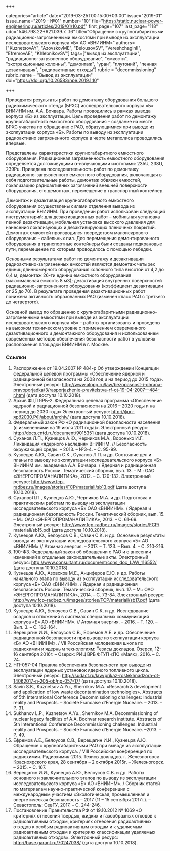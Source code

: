 +++

categories="article"
date="2019-03-25T00:15:00+03:00"
issue="2019-01"
issue_name="2019 - №01"
number="10"
file="https://static.nuclear-power-engineering.ru/articles/2019/01/10.pdf"
first_page="107"
last_page="118"
udc="546.798.22+621.039.7…16"
title="Обращение с крупногабаритными радиационно-загрязненными емкостями при выводе из эксплуатации исследовательского корпуса «Б» АО «ВНИИНМ»"
authors=["KuznetsovAY", "AzovskovME", "BelousovSV", "VereshchaginII", "EfremovAE", "KhlebnikovSV"]
tags=["вывод из эксплуатации", "радиационно-загрязненное оборудование", "емкости", "экстракционные колонны", "демонтаж", "уран", "плутоний", "пенная дезактивация", "радиоактивные отходы"]
rubric = "decommissioning"
rubric_name = "Вывод из эксплуатации"
doi="https://doi.org/10.26583/npe.2019.1.10"

+++

Приводятся результаты работ по демонтажу оборудования большого радиохимического стенда (БРХС) исследовательского корпуса «Б» ВНИИНМ им. А.А. Бочвара. Работы проводились в рамках вывода корпуса «Б» из эксплуатации. Цель проведения работ по демонтажу крупногабаритного емкостного оборудования – создание на месте БРХС участка по обращению с РАО, образующимися при выводе из эксплуатации корпуса «Б». Работы по выводу из эксплуатации радиоактивно загрязненного корпуса в черте мегаполиса проводились впервые.

Представлены характеристики крупногабаритного емкостного оборудования. Радиационная загрязненность емкостного оборудования определяется долгоживущими α-излучающими изотопами: 235U, 238U, 239Pu. Приведена последовательность работ по демонтажу радиационно-загрязненного емкостного оборудования, включающая в себя подготовительные работы, демонтаж обвязки емкостей, локализацию радиоактивных загрязнений внешней поверхности оборудования, его демонтаж, перемещение в транспортный контейнер.

Демонтаж и дезактивация крупногабаритного емкостного оборудования осуществлены силами отделения вывода из эксплуатации ВНИИНМ. При проведении работ использован следующий инструментарий: для дезактивационных работ – мобильная установка пенной дезактивации, мобильная установка высокого давления для нанесения локализующих и дезактивирующих пленочных покрытий. Демонтаж емкостей производился посредством малоискрового оборудования – сабельных пил. Для перемещения демонтированного оборудования в транспортные контейнеры были созданы подкрановые пути, перемещение по которым проводилось с помощью лебедки.

Основными результатами работ по демонтажу и дезактивации радиоактивно-загрязненных емкостей являются демонтаж четырех единиц длинномерного оборудования колонного типа высотой от 4,2 до 6,4 м; демонтаж 26-ти единиц емкостного оборудования (максимальная емкость 8 м3); дезактивация внутренних поверхностей радиационно-загрязненного оборудования (коэффициент дезактивации от 25 до 70). В результате проведения дезактивационных работ понижена активность образованных РАО (изменен класс РАО с третьего до четвертого).

Основной вывод по обращению с крупногабаритными радиационно-загрязненными емкостями при выводе из эксплуатации исследовательского корпуса «Б» – работы организованы и проведены на высоком техническом
уровне с применением современного дезактивационного и демонтажного оборудования и использованием современных методов обеспечения безопасности работ в условиях расположения площадки ВНИИНМ в г. Москве.

### Ссылки

1. Распоряжение от 19.04.2007 № 484-р Об утверждении Концепции федеральной целевой программы «Обеспечение ядерной и радиационной безопасности на 2008 год и на период до 2015 года». Электронный ресурс: http://www.alppp.ru/law/bezopasnost-i-ohrana-pravoporjadka/3/rasporjazhenie-pravitelstva-rf-ot-19-04-2007—484-r.html (дата доступа 10.10.2018).
2. Архив ФЦП ЯРБ-2. Федеральная целевая программа «Обеспечение ядерной и радиационной безопасности на 2016 – 2020 годы и на период до 2030 года» Электронный ресурс: http://фцп-ярб2030.РФ/about/archiv/ (дата доступа 10.10.2018).
3. Федеральный закон РФ «О радиационной безопасности населения (с изменениями на 19 июля 2011 года)». Электронный ресурс: http://docs.cntd.ru/document/9015351 (дата доступа 10.10.2018).
4. Суханов Л.П., Кузнецов А.Ю., Черников М.А., Воронько И.Г. Ликвидация «ядерного наследия» ВНИИНМ. // Безопасность окружающей среды. – 2013. – №3-4. – С. 95-99.
5. Кузнецов А.Ю., Савин С.К., Суханов Л.П. и др. Состояние дел и планы по выводу из эксплуатации исследовательского корпуса «Б» ВНИИНМ им. академика А.А. Бочвара. / Ядерная и радиационная безопасность России. Тематический сборник, вып. 13. – М.: ОАО «ЭНЕРГОПРОМАНАЛИТИКА», 2012. – С. 120-132. Электронный ресурс: http://www.fcp-radbez.ru/images/stories/FCP/materiali/sb13.pdf (дата доступа 10.10.2018).
6. СухановЛ.П., Кузнецов А.Ю., Черников М.А. и др. Подготовка к практическим работам по выводу из эксплуатации исследовательского корпуса «Б» ОАО «ВНИИНМ». / Ядерная и радиационная безопасность России. Тематический сборник, вып. 15. – М.: ОАО «ЭНЕРГОПРОМАНАЛИТИКА», 2013. – С. 61-69. Электронный ресурс: http://www.fcp-radbez.ru/images/stories/FCP/ materiali/sb15.pdf (дата доступа 10.10.2018).
7. Кузнецов А.Ю., Белоусов С.В., Савин С.К. и др. Основные результаты вывода из эксплуатации исследовательского корпуса «Б» АО «ВНИИНМ» // Атомная энергия. – 2017. – Т. 123. – Вып. 4. – С. 210-216.
8. 190-ФЗ. Федеральный закон об обращении с РАО и о внесении изменений в отдельные законодательные акты. Электронный ресурс: http://www.consultant.ru/document/cons_doc_LAW_116552/ (дата доступа 10.10.2018).
9. Кузнецов А.Ю., Азовсков М.Е., Анциферов Е.Ю. и др. Работы начального этапа по выводу из эксплуатации исследовательского корпуса «Б» ОАО «ВНИИНМ». / Ядерная и радиационная безопасность России. Тематический сборник, вып. 17. – М.: ОАО «ЭНЕРГОПРОМАНАЛИТИКА», 2014. – С. 73-84. Электронный ресурс: http://www.fcp-radbez.ru/images/stories/FCP/materiali/sb17.pdf (дата доступа 10.10.2018).
10. Кузнецов А.Ю., Белоусов С.В., Савин С.К. и др. Исследование осадков и отложений в системах специальных коммуникаций корпуса «Б» АО «ВНИИНМ». // Атомная энергия. – 2016. – Т. 120. – Вып. 3. – C. 162-164.
11. Верещагин И.И., Белоусов С.В., Ефремов А.Е. и др. Обеспечение радиационной безопасности при выводе из эксплуатации корпуса «Б» АО «ВНИИНМ». / VII Российская молодежная школа по радиохимии и ядерным технологиям: Тезисы докладов. Озерск, 12-16 сентября 2016г. – Озерск: РИЦ ВРБ ФГУП «ПО «Маяк», 2016. – С. 24.
12. НП-057-04 Правила обеспечения безопасности при выводе из эксплуатации ядерных установок ядерного топливного цикла. Электронный ресурс: http://sudact.ru/law/prikaz-rostekhnadzora-ot-14062017-n-205-ob/np-057-17/ (дата доступа 10.10.2018).
13. Savin S.K., Kuznetsov А.Yu., Shernikov M.A. «Research & development and application of low waste decontamination technologies». Abstracts of 5th Interantional Conference Decommissioning challenges: Industrial reality and Prospects. – Societe Francaise d‘Energie Nuceaire. – 2013. – Р. 31.
14. Sukhanov L.P., Kuznetsov А.Yu., Shernikov M.A. Decommissioning of nuclear legacy facilities of A.A. Bochvar research institute. Abstracts of 5th Interantional Conference Decommissioning challenges: Industrial reality and Prospects. – Societe Francaise d‘Energie Nuceaire. –2013. – Р. 49.
15. Ефремов А.Е., Белоусов С.В., Верещагин И.И., Кузнецов А.Ю. Обращение с крупногабаритными РАО при выводе из эксплуатации исследовательского корпуса. / VIII Российская конференция по радиохимии. Радиохимия-2015. Тезисы докладов. г. Железногорск Красноярского края, 28 сентября – 2 октября 2015г. – Железногорск. – 2015. – С. 167.
16. Верещагин И.И., Кузнецов А.Ю., Белоусов С.В. и др. Работы основного и заключительного этапов по выводу из эксплуатации исследовательского корпуса «Б» АО «ВНИИНМ». / Сборник статей по материалам научно-практической конференции с международным участием «Экологическая, промышленная и энергетическая безопасность – 2017 (11 – 15 сентября 2017г.). – Севастополь: СевГУ, 2017. – С. 244-246.
17. Постановление Правительства РФ от 19.10.2012 № 1069 «О критериях отнесения твердых, жидких и газообразных отходов к радиоактивным отходам, критериях отнесения радиоактивных отходов к особым радиоактивным отходам и к удаляемым радиоактивным отходам и критериях классификации удаляемых радиоактивных отходов». Электронный ресурс: http://base.garant.ru/70247038/ (дата доступа 10.10.2018).
